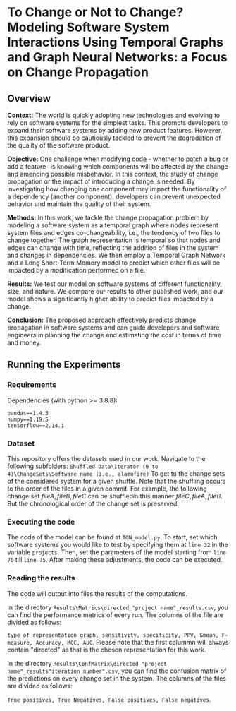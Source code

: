 # To Change or Not to Change? Modeling Software System Interactions Using Temporal Graphs and Graph Neural Networks: a Focus on Change Propagation
## Overview

**Context:** The world is quickly adopting new technologies and evolving to rely on software systems for the simplest tasks. This prompts developers to expand their software systems by adding new product features. However, this expansion should be cautiously tackled to prevent the degradation of the quality of the software product. 

**Objective:** One challenge when modifying code - whether to patch a bug or add a feature- is knowing which components will be affected by the change and amending possible misbehavior. In this context, the study of change propagation or the impact of introducing a change is needed. By investigating how changing one component may impact the functionality of a dependency (another component), developers can prevent unexpected behavior and maintain the quality of their system. 

**Methods:** In this work, we tackle the change propagation problem by modeling a software system as a temporal graph where nodes represent system files and edges co-changeability, i.e., the tendency of two files to change together. The graph representation is temporal so that nodes and edges can change with time, reflecting the addition of files in the system and changes in dependencies. We then employ a Temporal Graph Network and a Long Short-Term Memory model to predict which other files will be impacted by a modification performed on a file.

**Results:** We test our model on software systems of different functionality, size, and nature. 
We compare our results to other published work, and our model shows a significantly higher ability to predict files impacted by a change. 

**Conclusion:** The proposed approach effectively predicts change propagation in software systems and can guide developers and software engineers in planning the change and estimating the cost in terms of time and money.

## Running the Experiments
### Requirements
Dependencies (with python >= 3.8.8):

```{bash}
pandas==1.4.3
numpy==1.19.5
tensorflow==2.14.1
```
### Dataset
This repository offers the datasets used in our work. Navigate to the following subfolders:
 `Shuffled Data\Iterator (0 to 4)\ChangeSets\Software name (i.e., alamofire)` To get to the change sets of the considered system for a given shuffle.
 Note that the shuffling occurs to the order of the files in a given commit. For example, the following change set $file A, file B, file C$ can be shuffledin this manner $file C,  file A,  file B$. But the chronological order of the change set is preserved.

 ### Executing the code
 The code of the model can be found at `TGN_model.py`. 
 To start, set which software systems you would like to test by specifying them at `line 32` in the variable `projects`.
 Then, set the parameters of the model starting from `line 70` till `line 75`.
 After making these adjustments, the code can be executed.

 ### Reading the results
The code will output into files the results of the computations. 

In the directory `Results\Metrics\directed_"project name"_results.csv`, you can find the performance metrics of every run. The columns of the file are divided as follows:

`type of representation graph, sensitivity, specificity, PPV, Gmean, F-measure, Accuracy, MCC, AUC`. Please note that the first colummn will always contain "directed" as that is the chosen representation for this work.

In the directory `Results\ConfMatrix\directed_"project name"_results"iteration number".csv`, you can find the confusion matrix of the predictions on every change set in the system. The columns of the files are divided as follows:

`True positives, True Negatives, False positives, False negatives`.

